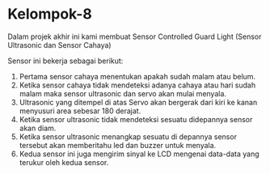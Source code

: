 # Kelompok-8

Dalam projek akhir ini kami membuat Sensor Controlled Guard Light (Sensor Ultrasonic dan Sensor Cahaya)

Sensor ini bekerja sebagai berikut:
1. Pertama sensor cahaya menentukan apakah sudah malam atau belum.
2. Ketika sensor cahaya tidak mendeteksi adanya cahaya atau hari sudah malam maka sensor ultrasonic dan servo akan mulai menyala.
3. Ultrasonic yang ditempel di atas Servo akan bergerak dari kiri ke kanan menyusuri area sebesar 180 derajat.
4. Ketika sensor ultrasonic tidak mendeteksi sesuatu didepannya sensor akan diam.
5. Ketika sensor ultrasonic menangkap sesuatu di depannya sensor tersebut akan memberitahu led dan buzzer untuk menyala.
6. Kedua sensor ini juga mengirim sinyal ke LCD mengenai data-data yang terukur oleh kedua sensor.

